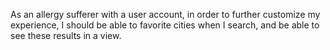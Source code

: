  As an allergy sufferer with a user account, in order to further customize my experience, I should be able to favorite cities when I search, and be able to see these results in a view. 